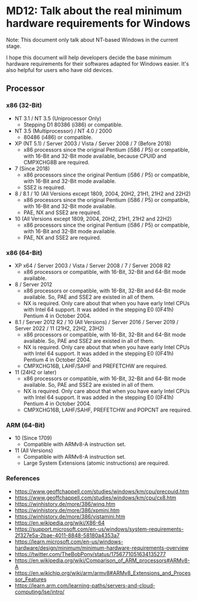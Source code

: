 ﻿# MD12: Talk about the real minimum hardware requirements for Windows

Note: This document only talk about NT-based Windows in the current stage.

I hope this document will help developers decide the base minimum hardware
requirements for their softwares adapted for Windows easier. It's also helpful
for users who have old devices.

## Processor

### x86 (32-Bit)

- NT 3.1 / NT 3.5 (Uniprocessor Only)
  - Stepping D1 80386 (i386) or compatible.
- NT 3.5 (Multiprocessor) / NT 4.0 / 2000
  - 80486 (i486) or compatible.
- XP (NT 5.1) / Server 2003 / Vista / Server 2008 / 7 (Before 2018)
  - x86 processors since the original Pentium (i586 / P5) or compatible, with 
    16-Bit and 32-Bit mode available, because CPUID and CMPXCHG8B are
    required.
- 7 (Since 2018)
  - x86 processors since the original Pentium (i586 / P5) or compatible, with 
    16-Bit and 32-Bit mode available.
  - SSE2 is required.
- 8 / 8.1 / 10 (All Versions except 1809, 2004, 20H2, 21H1, 21H2 and 22H2)
  - x86 processors since the original Pentium (i586 / P5) or compatible, with
    16-Bit and 32-Bit mode available.
  - PAE, NX and SSE2 are required.
- 10 (All Versions except 1809, 2004, 20H2, 21H1, 21H2 and 22H2)
  - x86 processors since the original Pentium (i586 / P5) or compatible, with
    16-Bit and 32-Bit mode available.
  - PAE, NX and SSE2 are required.

### x86 (64-Bit)

- XP x64 / Server 2003 / Vista / Server 2008 / 7 / Server 2008 R2
  - x86 processors or compatible, with 16-Bit, 32-Bit and 64-Bit mode available.
- 8 / Server 2012
  - x86 processors or compatible, with 16-Bit, 32-Bit and 64-Bit mode available.
    So, PAE and SSE2 are existed in all of them.
  - NX is required. Only care about that when you have early Intel CPUs with
    Intel 64 support. It was added in the stepping E0 (0F41h) Pentium 4 in
    October 2004.
- 8.1 / Server 2012 R2 / 10 (All Versions) / Server 2016 / Server 2019 / Server
  2022 / 11 (21H2, 22H2, 23H2) 
  - x86 processors or compatible, with 16-Bit, 32-Bit and 64-Bit mode available.
    So, PAE and SSE2 are existed in all of them.
  - NX is required. Only care about that when you have early Intel CPUs with
    Intel 64 support. It was added in the stepping E0 (0F41h) Pentium 4 in
    October 2004.
  - CMPXCHG16B, LAHF/SAHF and PREFETCHW are required.
- 11 (24H2 or later)
  - x86 processors or compatible, with 16-Bit, 32-Bit and 64-Bit mode available.
    So, PAE and SSE2 are existed in all of them.
  - NX is required. Only care about that when you have early Intel CPUs with
    Intel 64 support. It was added in the stepping E0 (0F41h) Pentium 4 in
    October 2004.
  - CMPXCHG16B, LAHF/SAHF, PREFETCHW and POPCNT are required.

### ARM (64-Bit)

- 10 (Since 1709)
  - Compatible with ARMv8-A instruction set.
- 11 (All Versions)
  - Compatible with ARMv8-A instruction set.
  - Large System Extensions (atomic instructions) are required.

### References

- https://www.geoffchappell.com/studies/windows/km/cpu/precpuid.htm
- https://www.geoffchappell.com/studies/windows/km/cpu/cx8.htm
- https://winhistory.de/more/386/winq.htm
- https://winhistory.de/more/386/xpmini.htm
- https://winhistory.de/more/386/vistamini.htm
- https://en.wikipedia.org/wiki/X86-64
- https://support.microsoft.com/en-us/windows/system-requirements-2f327e5a-2bae-4011-8848-58180a4353a7
- https://learn.microsoft.com/en-us/windows-hardware/design/minimum/minimum-hardware-requirements-overview
- https://twitter.com/TheBobPony/status/1756771051634135277
- https://en.wikipedia.org/wiki/Comparison_of_ARM_processors#ARMv8-A
- https://en.wikichip.org/wiki/arm/armv8#ARMv8_Extensions_and_Processor_Features
- https://learn.arm.com/learning-paths/servers-and-cloud-computing/lse/intro/
